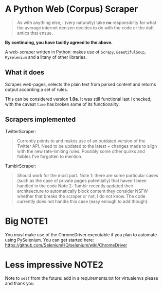 <h1> A Python Web (Corpus) Scraper </h1>

> As with anything else, I (very naturally) take **no** responsiblity for what the average internet denizen decides to do with the code or the daft antics that ensue. 

  **By continuing, you have tacitly agreed to the above.**

A web-scraper written in Python: makes use of `Scrapy`, `BeautifulSoup`, `PySelenium` and a litany of other libraries. 

## What it does
Scrapes web-pages, selects the plain text from parsed content and returns output according a set of rules.

This can be considered version **1.0a**. It was still functional last I checked, with the caveat `time` has broken some of its functionality. 

## Scrapers implemented
TwitterScraper:
  > Currently points to and makes use of an outdated version of the Twitter API.
  > Need to be updated to the latest + changes made to align with the new rate-limiting rules.
  > Possibly some other quirks and foibles I've forgotten to mention.
  
  
TumblrScraper:
  > Should work for the most part.
  > Note 1: there are some particular cases (such as the case of private pages potentially) that haven't been handled in the code
  > Note 2: Tumblr recently updated their architeecture to automatically block content they consider NSFW--whether that breaks the
            scraper or not, I do not know. The code currently does not handle this case (easy enough to add though).

# Big NOTE1
You _must_ make use of the ChromeDriver executable if you plan to automate using PySelenium. You can get started here: https://github.com/SeleniumHQ/selenium/wiki/ChromeDriver

# Less impressive NOTE2
Note to `self` from the future: add in a requirements.txt for virtualenvs please and thank you
